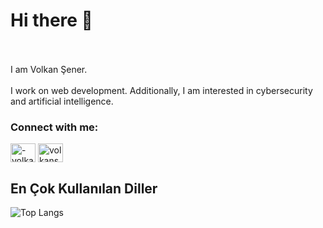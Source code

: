<h1>Hi there 👋</h1>
<br><br>
I am Volkan Şener.
<br><br>
I work on web development. Additionally, I am interested in cybersecurity and artificial intelligence.

<h3 align="left">Connect with me:</h3>
<p align="left">
<a href="https://linkedin.com/in/-volkansener-" target="blank"><img align="center" src="https://raw.githubusercontent.com/rahuldkjain/github-profile-readme-generator/master/src/images/icons/Social/linked-in-alt.svg" alt="-volkansener-" height="30" width="40" /></a>
<a href="https://instagram.com/volkansenersen" target="blank"><img align="center" src="https://raw.githubusercontent.com/rahuldkjain/github-profile-readme-generator/master/src/images/icons/Social/instagram.svg" alt="volkansenersen" height="30" width="40" /></a>
</p>

## En Çok Kullanılan Diller

![Top Langs](https://github-readme-stats.vercel.app/api/top-langs/?username=volkansenerrr&layout=compact&hide_border=true)


